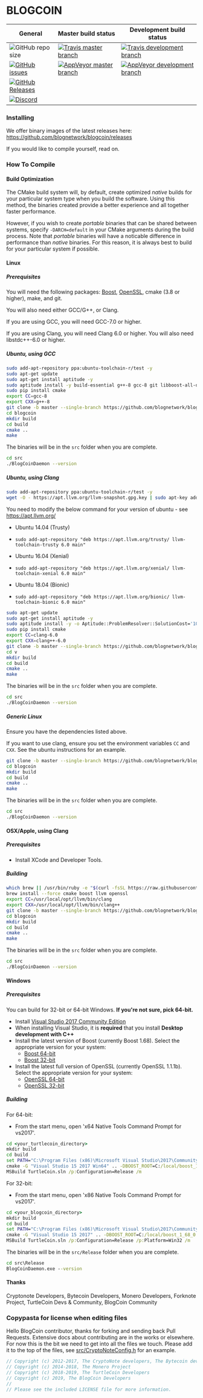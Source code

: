# BLOGCOIN

| **General** | **Master build status** | **Development build status** |
|-------------|-------------------------|------------------------------|
| ![GitHub repo size](https://img.shields.io/github/repo-size/blognetwork/blogcoin.svg?label=Repository%20size%3A&style=popout-square) | [![Travis master branch](https://img.shields.io/travis/blognetwork/blogcoin/master.svg?label=TravisCI&style=popout-square)](https://travis-ci.org/blognetwork/blogcoin) | [![Travis development branch](https://img.shields.io/travis/blognetwork/blogcoin/development.svg?label=TravisCI&style=popout-square)](https://travis-ci.org/blognetwork/blogcoin) |
| [![GitHub issues](https://img.shields.io/github/issues-raw/blognetwork/blogcoin.svg?label=Issues%20that%20need%20help%3A&style=popout-square)](https://github.com/blognetwork/blogcoin/issues) | [![AppVeyor master branch](https://img.shields.io/appveyor/ci/TheDevMinerTV/blogcoin/master.svg?label=AppVeyor&style=popout-square)](https://ci.appveyor.com/project/TheDevMinerTV/blogcoin) | [![AppVeyor development branch](https://img.shields.io/appveyor/ci/TheDevMinerTV/blogcoin/development.svg?label=AppVeyor&style=popout-square)](https://ci.appveyor.com/project/TheDevMinerTV/blogcoin) |
| [![GitHub Releases](https://img.shields.io/github/downloads/blognetwork/blogcoin/total.svg?style=flat-square)](https://github.com/blognetwork/blogcoin/releases) | | |
| [![Discord](https://img.shields.io/discord/586214949747949588.svg?label=Discord&style=popout-square)](https://discord.gg/4huZQF9) | | |

### Installing

We offer binary images of the latest releases here: https://github.com/blognetwork/blogcoin/releases

If you would like to compile yourself, read on.

### How To Compile

#### Build Optimization

The CMake build system will, by default, create optimized *native* builds for your particular system type when you build the software. Using this method, the binaries created provide a better experience and all together faster performance.

However, if you wish to create *portable* binaries that can be shared between systems, specify `-DARCH=default` in your CMake arguments during the build process. Note that *portable* binaries will have a noticable difference in performance than *native* binaries. For this reason, it is always best to build for your particular system if possible.

#### Linux

##### Prerequisites

You will need the following packages: [Boost](https://www.boost.org/), [OpenSSL](https://www.openssl.org/), cmake (3.8 or higher), make, and git.

You will also need either GCC/G++, or Clang.

If you are using GCC, you will need GCC-7.0 or higher.

If you are using Clang, you will need Clang 6.0 or higher. You will also need libstdc++\-6.0 or higher.

##### Ubuntu, using GCC

```bash
sudo add-apt-repository ppa:ubuntu-toolchain-r/test -y
sudo apt-get update
sudo apt-get install aptitude -y
sudo aptitude install -y build-essential g++-8 gcc-8 git libboost-all-dev python-pip libssl-dev
sudo pip install cmake
export CC=gcc-8
export CXX=g++-8
git clone -b master --single-branch https://github.com/blognetwork/blogcoin
cd blogcoin
mkdir build
cd build
cmake ..
make
```

The binaries will be in the `src` folder when you are complete.

```bash
cd src
./BlogCoinDaemon --version
```

##### Ubuntu, using Clang

```bash
sudo add-apt-repository ppa:ubuntu-toolchain-r/test -y
wget -O - https://apt.llvm.org/llvm-snapshot.gpg.key | sudo apt-key add -
```

You need to modify the below command for your version of ubuntu - see https://apt.llvm.org/

* Ubuntu 14.04 (Trusty)
- `sudo add-apt-repository "deb https://apt.llvm.org/trusty/ llvm-toolchain-trusty 6.0 main"`

* Ubuntu 16.04 (Xenial)
- `sudo add-apt-repository "deb https://apt.llvm.org/xenial/ llvm-toolchain-xenial 6.0 main"`

* Ubuntu 18.04 (Bionic)
- `sudo add-apt-repository "deb https://apt.llvm.org/bionic/ llvm-toolchain-bionic 6.0 main"`

```bash
sudo apt-get update
sudo apt-get install aptitude -y
sudo aptitude install -y -o Aptitude::ProblemResolver::SolutionCost='100*canceled-actions,200*removals' build-essential clang-6.0 libstdc++-7-dev git libboost-all-dev python-pip libssl-dev
sudo pip install cmake
export CC=clang-6.0
export CXX=clang++-6.0
git clone -b master --single-branch https://github.com/blognetwork/blogcoin
cd v
mkdir build
cd build
cmake ..
make
```

The binaries will be in the `src` folder when you are complete.

```bash
cd src
./BlogCoinDaemon --version
```

##### Generic Linux

Ensure you have the dependencies listed above.

If you want to use clang, ensure you set the environment variables `CC` and `CXX`.
See the ubuntu instructions for an example.

```bash
git clone -b master --single-branch https://github.com/blognetwork/blogcoin
cd blogcoin
mkdir build
cd build
cmake ..
make
```

The binaries will be in the `src` folder when you are complete.

```bash
cd src
./BlogCoinDaemon --version
```

#### OSX/Apple, using Clang

##### Prerequisites

- Install XCode and Developer Tools.

##### Building

```bash
which brew || /usr/bin/ruby -e "$(curl -fsSL https://raw.githubusercontent.com/Homebrew/install/master/install)"
brew install --force cmake boost llvm openssl
export CC=/usr/local/opt/llvm/bin/clang
export CXX=/usr/local/opt/llvm/bin/clang++
git clone -b master --single-branch https://github.com/blognetwork/blogcoin
cd blogcoin
mkdir build
cd build
cmake ..
make
```

The binaries will be in the `src` folder when you are complete.

```bash
cd src
./BlogCoinDaemon --version
```

#### Windows

##### Prerequisites

You can build for 32-bit or 64-bit Windows. **If you're not sure, pick 64-bit.**

- Install [Visual Studio 2017 Community Edition](https://www.visualstudio.com/thank-you-downloading-visual-studio/?sku=Community&rel=15&page=inlineinstall)
- When installing Visual Studio, it is **required** that you install **Desktop development with C++**
- Install the latest version of Boost (currently Boost 1.68). Select the appropriate version for your system:
  - [Boost 64-bit](https://bintray.com/boostorg/release/download_file?file_path=1.68.0%2Fbinaries%2Fboost_1_68_0-msvc-14.1-64.exe)
  - [Boost 32-bit](https://bintray.com/boostorg/release/download_file?file_path=1.68.0%2Fbinaries%2Fboost_1_68_0-msvc-14.1-32.exe)
- Install the latest full version of OpenSSL (currently OpenSSL 1.1.1b). Select the appropriate version for your system:
  - [OpenSSL 64-bit](https://slproweb.com/download/Win64OpenSSL-1_1_1c.exe)
  - [OpenSSL 32-bit](https://slproweb.com/download/Win32OpenSSL-1_1_1c.exe)

##### Building

For 64-bit:
- From the start menu, open 'x64 Native Tools Command Prompt for vs2017'.

```cmd
cd <your_turtlecoin_directory>
mkdir build
cd build
set PATH="C:\Program Files (x86)\Microsoft Visual Studio\2017\Community\Common7\IDE\CommonExtensions\Microsoft\CMake\CMake\bin";%PATH%
cmake -G "Visual Studio 15 2017 Win64" .. -DBOOST_ROOT=C:/local/boost_1_68_0
MSBuild TurtleCoin.sln /p:Configuration=Release /m
```

For 32-bit:
- From the start menu, open 'x86 Native Tools Command Prompt for vs2017'.

```cmd
cd <your_blogcoin_directory>
mkdir build
cd build
set PATH="C:\Program Files (x86)\Microsoft Visual Studio\2017\Community\Common7\IDE\CommonExtensions\Microsoft\CMake\CMake\bin";%PATH%
cmake -G "Visual Studio 15 2017" .. -DBOOST_ROOT=C:/local/boost_1_68_0
MSBuild TurtleCoin.sln /p:Configuration=Release /p:Platform=Win32 /m
```

The binaries will be in the `src/Release` folder when you are complete.

```cmd
cd src\Release
BlogCoinDaemon.exe --version
```


#### Thanks
Cryptonote Developers, Bytecoin Developers, Monero Developers, Forknote Project, TurtleCoin Devs & Community, BlogCoin Community

### Copypasta for license when editing files

Hello BlogCoin contributor, thanks for forking and sending back Pull Requests. Extensive docs about contributing are in the works or elsewhere. For now this is the bit we need to get into all the files we touch. Please add it to the top of the files, see [src/CryptoNoteConfig.h](https://github.com/turtlecoin/turtlecoin/commit/28cfef2575f2d767f6e512f2a4017adbf44e610e) for an example.

```c
// Copyright (c) 2012-2017, The CryptoNote developers, The Bytecoin developers
// Copyright (c) 2014-2018, The Monero Project
// Copyright (c) 2018-2019, The TurtleCoin Developers
// Copyright (c) 2019, The BlogCoin Developers
//
// Please see the included LICENSE file for more information.
```
